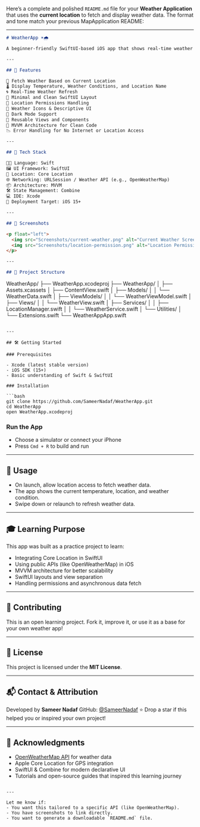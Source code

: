 Here’s a complete and polished `README.md` file for your **Weather Application** that uses the **current location** to fetch and display weather data. The format and tone match your previous MapApplication README:

---

```markdown
# WeatherApp ☀️🌧️

A beginner-friendly SwiftUI-based iOS app that shows real-time weather information based on the user's current location. This project explores integrating **Core Location** with **SwiftUI**, fetching weather data via a public API, and presenting it through a clean and responsive interface.

---

## 🚀 Features

📍 Fetch Weather Based on Current Location  
🌡️ Display Temperature, Weather Conditions, and Location Name  
🌀 Real-Time Weather Refresh  
📱 Minimal and Clean SwiftUI Layout  
🧭 Location Permissions Handling  
🎨 Weather Icons & Descriptive UI  
🌙 Dark Mode Support  
🧩 Reusable Views and Components  
🧭 MVVM Architecture for Clean Code  
📉 Error Handling for No Internet or Location Access  

---

## 🧰 Tech Stack

🧑‍💻 Language: Swift  
🖼️ UI Framework: SwiftUI  
📍 Location: Core Location  
🌐 Networking: URLSession / Weather API (e.g., OpenWeatherMap)  
📦 Architecture: MVVM  
🛠️ State Management: Combine  
💻 IDE: Xcode  
🚀 Deployment Target: iOS 15+

---

## 📸 Screenshots

<p float="left">
  <img src="Screenshots/current-weather.png" alt="Current Weather Screen" width="45%" />
  <img src="Screenshots/location-permission.png" alt="Location Permission" width="45%" />
</p>

---

## 📁 Project Structure

```

WeatherApp/
├── WeatherApp.xcodeproj
├── WeatherApp/
│   ├── Assets.xcassets
│   ├── ContentView\.swift
│   ├── Models/
│   │   └── WeatherData.swift
│   ├── ViewModels/
│   │   └── WeatherViewModel.swift
│   ├── Views/
│   │   └── WeatherView\.swift
│   ├── Services/
│   │   ├── LocationManager.swift
│   │   └── WeatherService.swift
│   └── Utilities/
│       └── Extensions.swift
└── WeatherAppApp.swift

````

---

## 🛠️ Getting Started

### Prerequisites

- Xcode (latest stable version)
- iOS SDK (15+)
- Basic understanding of Swift & SwiftUI

### Installation

```bash
git clone https://github.com/SameerNadaf/WeatherApp.git
cd WeatherApp
open WeatherApp.xcodeproj
````

### Run the App

* Choose a simulator or connect your iPhone
* Press `Cmd + R` to build and run

---

## 📱 Usage

* On launch, allow location access to fetch weather data.
* The app shows the current temperature, location, and weather condition.
* Swipe down or relaunch to refresh weather data.

---

## 🎓 Learning Purpose

This app was built as a practice project to learn:

* Integrating Core Location in SwiftUI
* Using public APIs (like OpenWeatherMap) in iOS
* MVVM architecture for better scalability
* SwiftUI layouts and view separation
* Handling permissions and asynchronous data fetch

---

## 🤝 Contributing

This is an open learning project. Fork it, improve it, or use it as a base for your own weather app!

---

## 🪪 License

This project is licensed under the **MIT License**.

---

## 📬 Contact & Attribution

Developed by **Sameer Nadaf**
GitHub: [@SameerNadaf](https://github.com/SameerNadaf)
⭐️ Drop a star if this helped you or inspired your own project!

---

## 🙌 Acknowledgments

* [OpenWeatherMap API](https://openweathermap.org/api) for weather data
* Apple Core Location for GPS integration
* SwiftUI & Combine for modern declarative UI
* Tutorials and open-source guides that inspired this learning journey

```

---

Let me know if:
- You want this tailored to a specific API (like OpenWeatherMap).
- You have screenshots to link directly.
- You want to generate a downloadable `README.md` file.
```

